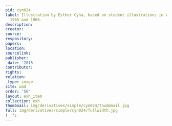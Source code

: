 ```yaml
---
pid: cyn024
label: Illustration by Esther Cyna, based on student illustrations in Wadleigh Way,
  1965 and 1966.
description:
creator:
source:
respository:
papers:
location:
sourcelink:
publisher:
_date: '2015'
contributor:
rights:
relation:
_type: image
site: wad
order: '56'
layout: exh_item
collection: exh
thumbnail: img/derivatives/simple/cyn024/thumbnail.jpg
full: img/derivatives/simple/cyn024/fullwidth.jpg
! '':
---
```

